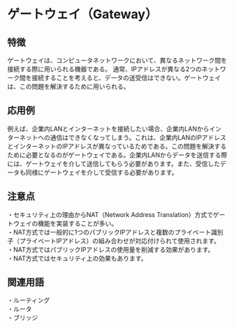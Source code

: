 

# ゲートウェイ（Gateway）
## 特徴
ゲートウェイは、コンピュータネットワークにおいて、異なるネットワーク間を接続する際に用いられる機器である。
通常、IPアドレスが異なる2つのネットワーク間を接続することを考えると、データの送受信はできない。ゲートウェイは、この問題を解決するために用いられる。
## 応用例
例えば、企業内LANとインターネットを接続したい場合、企業内LANからインターネットへの通信はできなくなってしまう。これは、企業内LANのIPアドレスとインターネットのIPアドレスが異なっているためである。この問題を解決するために必要となるのがゲートウェイである。企業内LANからデータを送信する際には、ゲートウェイを介して送信してもらう必要があります。また、受信したデータも同様にゲートウェイを介して受信する必要があります。
## 注意点
・セキュリティ上の理由からNAT（Network Address Translation）方式でゲートウェイの機能を実装することが多い。  
・NAT方式では一般的に1つのパブリックIPアドレスと複数のプライベート識別子（プライベートIPアドレス）の組み合わせが対応付けられて使用されます。  
・NAT方式ではパブリックIPアドレスの使用量を削減する効果があります。  
・NAT方式ではセキュリティ上の効果もあります。  
## 関連用語 
・ルーティング  
・ルータ  
・ブリッジ